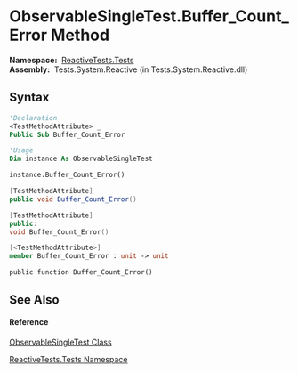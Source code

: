 # ObservableSingleTest.Buffer\_Count\_Error Method

**Namespace:**  [ReactiveTests.Tests](ReactiveTests.Tests\ReactiveTests.Tests.md)  
**Assembly:**  Tests.System.Reactive (in Tests.System.Reactive.dll)

## Syntax

```vb
'Declaration
<TestMethodAttribute> _
Public Sub Buffer_Count_Error
```

```vb
'Usage
Dim instance As ObservableSingleTest

instance.Buffer_Count_Error()
```

```csharp
[TestMethodAttribute]
public void Buffer_Count_Error()
```

```c++
[TestMethodAttribute]
public:
void Buffer_Count_Error()
```

```fsharp
[<TestMethodAttribute>]
member Buffer_Count_Error : unit -> unit 
```

```jscript
public function Buffer_Count_Error()
```

## See Also

#### Reference

[ObservableSingleTest Class](ObservableSingleTest\ObservableSingleTest.md)

[ReactiveTests.Tests Namespace](ReactiveTests.Tests\ReactiveTests.Tests.md)





